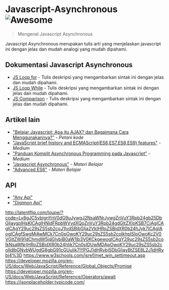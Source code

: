 # Javascript-Asynchronous ![Awesome](https://cdn.rawgit.com/sindresorhus/awesome/d7305f38d29fed78fa85652e3a63e154dd8e8829/media/badge.svg)

> Mengenal Javascript Asynchronous

Javascript Asynchronous merupakan tulis arti yang menjelaskan javascript ini dengan jelas dan mudah analogi yang mudah dipahami.

## Dokumentasi Javascript Asynchronous

- [JS Loop for](https://www.w3schools.com/js/js_loop_for.asp) - Tulis deskripsi yang mengambarkan sintak ini dengan jelas dan mudah dipahami.
- [JS Loop While](https://www.w3schools.com/js/js_loop_while.asp) - Tulis deskripsi yang mengambarkan sintak ini dengan jelas dan mudah dipahami.
- [JS Comparison](https://www.w3schools.com/js/js_comparisons.asp) - Tulis deskripsi yang mengambarkan sintak ini dengan jelas dan mudah dipahami.



## Artikel lain

- ["Belajar Javascript: Apa itu AJAX? dan Bagaimana Cara Menggunakannya?"](https://www.petanikode.com/javascript-ajax/) - _Petani kode_
- ["JavaScript brief history and ECMAScript(ES6,ES7,ES8,ES9) features"](https://medium.com/@madasamy/javascript-brief-history-and-ecmascript-es6-es7-es8-features-673973394df4) - _Medium_
- ["Panduan Komplit Asynchronous Programming pada Javascript"](https://medium.com/coderupa/panduan-komplit-asynchronous-programming-pada-javascript-part-1-fca22279c056) - _Medium_
- ["Javascript Asynchronous"](https://studentutac-my.sharepoint.com/:p:/r/personal/041214065_ecampus_ut_ac_id/_layouts/15/Doc.aspx?sourcedoc=%7B33010157-8ECB-4ECA-8445-C7CE287FF990%7D&file=Javascript%20-%20Asynchronous.pptx&action=edit&mobileredirect=true) - _Materi Belajar_
- ["Advanced ES6"](https://studentutac-my.sharepoint.com/:p:/r/personal/041214065_ecampus_ut_ac_id/_layouts/15/Doc.aspx?sourcedoc=%7B9630E678-84FB-460A-8A55-7AFC0D5DC202%7D&file=Advanced%20ES6.pptx&action=edit&mobileredirect=true) - _Materi Belajar_

## API

- ["Any Api"](https://any-api.com/) 
- ["Digimon Api"](hhttps://digimon-api.vercel.app/) 



http://latentflip.com/loupe/?code=Ly8gJC5vbignYnV0dG9uJywgJ2NsaWNrJywgZnVuY3Rpb24gb25DbGljaygpIHsKICAgIHNldFRpbWVvdXQoZnVuY3Rpb24gdGltZXIoKSB7CiAgICAgICAgY29uc29sZS5sb2coJ1lvdSBjbGlja2VkIHRoZSBidXR0b24hJyk7ICAgIAogICAgfSwgMjAwMCk7Cn0pOwoKY29uc29sZS5sb2coIkhpISIpOwoKc2V0VGltZW91dChmdW5jdGlvbiB0aW1lb3V0KCkgewogICAgY29uc29sZS5sb2coIkNsaWNrIHRoZSBidXR0b24hIik7Cn0sIDUwMDApOwoKY29uc29sZS5sb2coIldlbGNvbWUgdG8gbG91cGUuIik7!!!PGJ1dHRvbj5DbGljayBtZSE8L2J1dHRvbj4%3D
https://www.w3schools.com/jsref/met_win_settimeout.asp
https://developer.mozilla.org/en-US/docs/Web/JavaScript/Reference/Global_Objects/Promise
https://developer.mozilla.org/en-US/docs/Web/JavaScript/Reference/Operators/await
https://jsonplaceholder.typicode.com/





